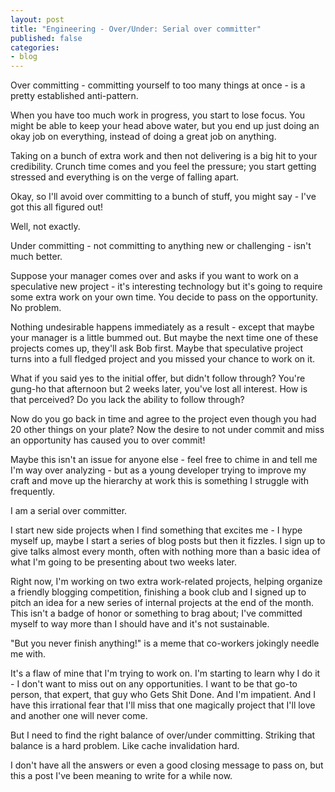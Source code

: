 ```yaml
---
layout: post
title: "Engineering - Over/Under: Serial over committer"
published: false
categories:
- blog
---
```


Over committing - committing yourself to too many things at once - is a pretty established anti-pattern.

When you have too much work in progress, you start to lose focus. You might be able to keep your
head above water, but you end up just doing an okay job on everything, instead of 
doing a great job on anything. 

Taking on a bunch of extra work and then not delivering is a big hit to your 
credibility. Crunch time comes and you feel the pressure; you start getting stressed and 
everything is on the verge of falling apart.

Okay, so I'll avoid over committing to a bunch of stuff, you might say - I've got this all figured out! 

Well, not exactly.

Under committing - not committing to anything new or challenging - isn't much better.

Suppose your manager comes over and asks if you want to work on a speculative new project - it's interesting
technology but it's going to require some extra work on your own time. You decide to pass on the
opportunity. No problem.

Nothing undesirable happens immediately as a result - except that maybe your manager is a little bummed 
out. But maybe the next time one of these projects comes up, they'll ask Bob first. Maybe that 
speculative project turns into a full fledged project and you missed your chance to work on it.

What if you said yes to the initial offer, but didn't follow through? You're gung-ho that afternoon
but 2 weeks later, you've lost all interest. How is that perceived? Do you lack the ability to
follow through?

Now do you go back in time and agree to the project even though you had 20 other things on your plate? 
Now the desire to not under commit and miss an opportunity has caused you to over commit!

Maybe this isn't an issue for anyone else - feel free to chime in and tell me I'm way over analyzing -
but as a young developer trying to improve my craft and move up the hierarchy at work this is 
something I struggle with frequently.

I am a serial over committer. 

I start new side projects when I find something that excites me - I hype myself up, maybe I start a 
series of blog posts but then it fizzles. I sign up to give talks almost every month, often with nothing 
more than a basic idea of what I'm going to be presenting about two weeks later. 

Right now, I'm working on two extra work-related projects, helping organize a friendly blogging competition, 
finishing a book club and I signed up to pitch an idea for a new series of internal projects at the end 
of the month. This isn't a badge of honor or something to brag about; I've committed myself to way more than 
I should have and it's not sustainable.

"But you never finish anything!" is a meme that co-workers jokingly needle me with.

It's a flaw of mine that I'm trying to work on. I'm starting to learn why I do it - I don't want to miss 
out on any opportunities. I want to be that go-to person, that expert, that guy who Gets Shit Done. And I'm 
impatient. And I have this irrational fear that I'll miss that one magically project that I'll love 
and another one will never come.

But I need to find the right balance of over/under committing. Striking that balance is a hard problem. 
Like cache invalidation hard.

I don't have all the answers or even a good closing message to pass on, but this a post I've been meaning
to write for a while now.
